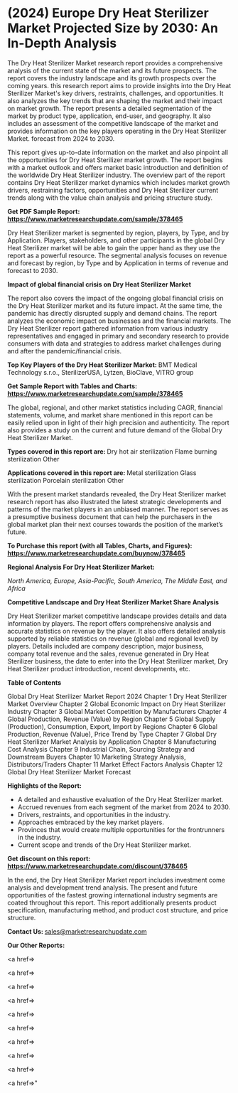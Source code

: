# (2024) Europe Dry Heat Sterilizer Market Projected Size by 2030: An In-Depth Analysis

The Dry Heat Sterilizer Market research report provides a comprehensive analysis of the current state of the market and its future prospects. The report covers the industry landscape and its growth prospects over the coming years. this research report aims to provide insights into the Dry Heat Sterilizer Market's key drivers, restraints, challenges, and opportunities. It also analyzes the key trends that are shaping the market and their impact on market growth. The report presents a detailed segmentation of the market by product type, application, end-user, and geography. It also includes an assessment of the competitive landscape of the market and provides information on the key players operating in the Dry Heat Sterilizer Market. forecast from 2024 to 2030.

This report gives up-to-date information on the market and also pinpoint all the opportunities for Dry Heat Sterilizer market growth. The report begins with a market outlook and offers market basic introduction and definition of the worldwide Dry Heat Sterilizer industry. The overview part of the report contains Dry Heat Sterilizer market dynamics which includes market growth drivers, restraining factors, opportunities and Dry Heat Sterilizer current trends along with the value chain analysis and pricing structure study.

<strong><b>Get PDF Sample Report: <a href=https://www.marketresearchupdate.com/sample/378465>https://www.marketresearchupdate.com/sample/378465</a></b></strong>

Dry Heat Sterilizer market is segmented by region, players, by Type, and by Application. Players, stakeholders, and other participants in the global Dry Heat Sterilizer market will be able to gain the upper hand as they use the report as a powerful resource. The segmental analysis focuses on revenue and forecast by region, by Type and by Application in terms of revenue and forecast to 2030.

<strong><b>Impact of global financial crisis on Dry Heat Sterilizer Market</b></strong>

The report also covers the impact of the ongoing global financial crisis on the Dry Heat Sterilizer market and its future impact. At the same time, the pandemic has directly disrupted supply and demand chains. The report analyzes the economic impact on businesses and the financial markets. The Dry Heat Sterilizer report gathered information from various industry representatives and engaged in primary and secondary research to provide consumers with data and strategies to address market challenges during and after the pandemic/financial crisis.

<strong><b>Top Key Players of the Dry Heat Sterilizer Market:
</b></strong>BMT Medical Technology s.r.o., SterilizerUSA, Lytzen, BioClave, VITRO group<strong><b>
</b></strong>

<strong><b>Get Sample Report with Tables and Charts: <a href=https://www.marketresearchupdate.com/sample/378465>https://www.marketresearchupdate.com/sample/378465</a></b></strong>

The global, regional, and other market statistics including CAGR, financial statements, volume, and market share mentioned in this report can be easily relied upon in light of their high precision and authenticity. The report also provides a study on the current and future demand of the Global Dry Heat Sterilizer Market.

<strong><b>Types covered in this report are:
</b></strong>Dry hot air sterilization
Flame burning sterilization
Other<strong><b>
</b></strong>

<strong><b>Applications covered in this report are:
</b></strong>Metal sterilization
Glass sterilization
Porcelain sterilization
Other<strong><b>
</b></strong>

With the present market standards revealed, the Dry Heat Sterilizer market research report has also illustrated the latest strategic developments and patterns of the market players in an unbiased manner. The report serves as a presumptive business document that can help the purchasers in the global market plan their next courses towards the position of the market’s future.

<strong><b>To Purchase this report (with all Tables, Charts, and Figures): <a href=https://www.marketresearchupdate.com/buynow/378465>https://www.marketresearchupdate.com/buynow/378465</a></b></strong>

<strong><b>Regional Analysis For Dry Heat Sterilizer Market:</b></strong>

<em><i>North America, Europe, Asia-Pacific, South America, The Middle East, and Africa</i></em>

<strong><b>Competitive Landscape and Dry Heat Sterilizer Market Share Analysis</b></strong>

Dry Heat Sterilizer market competitive landscape provides details and data information by players. The report offers comprehensive analysis and accurate statistics on revenue by the player. It also offers detailed analysis supported by reliable statistics on revenue (global and regional level) by players. Details included are company description, major business, company total revenue and the sales, revenue generated in Dry Heat Sterilizer business, the date to enter into the Dry Heat Sterilizer market, Dry Heat Sterilizer product introduction, recent developments, etc.

<strong><b>Table of Contents</b></strong>

Global Dry Heat Sterilizer Market Report 2024
Chapter 1 Dry Heat Sterilizer Market Overview
Chapter 2 Global Economic Impact on Dry Heat Sterilizer Industry
Chapter 3 Global Market Competition by Manufacturers
Chapter 4 Global Production, Revenue (Value) by Region
Chapter 5 Global Supply (Production), Consumption, Export, Import by Regions
Chapter 6 Global Production, Revenue (Value), Price Trend by Type
Chapter 7 Global Dry Heat Sterilizer Market Analysis by Application
Chapter 8 Manufacturing Cost Analysis
Chapter 9 Industrial Chain, Sourcing Strategy and Downstream Buyers
Chapter 10 Marketing Strategy Analysis, Distributors/Traders
Chapter 11 Market Effect Factors Analysis
Chapter 12 Global Dry Heat Sterilizer Market Forecast

<strong><b>Highlights of the Report:</b></strong>

- A detailed and exhaustive evaluation of the Dry Heat Sterilizer market.
- Accrued revenues from each segment of the market from 2024 to 2030.
- Drivers, restraints, and opportunities in the industry.
- Approaches embraced by the key market players.
- Provinces that would create multiple opportunities for the frontrunners in the industry.
- Current scope and trends of the Dry Heat Sterilizer market.

<strong><b>Get discount on this report: <a href=https://www.marketresearchupdate.com/discount/378465>https://www.marketresearchupdate.com/discount/378465</a></b></strong>

In the end, the Dry Heat Sterilizer Market report includes investment come analysis and development trend analysis. The present and future opportunities of the fastest growing international industry segments are coated throughout this report. This report additionally presents product specification, manufacturing method, and product cost structure, and price structure.

<strong><b>Contact Us:
</b></strong>sales@marketresearchupdate.com

<strong>Our Other Reports:</strong>

<a href=></a>

<a href=></a>

<a href=></a>

<a href=></a>

<a href=></a>

<a href=></a>

<a href=></a>

<a href=></a>

<a href=></a>

<a href=></a>"
